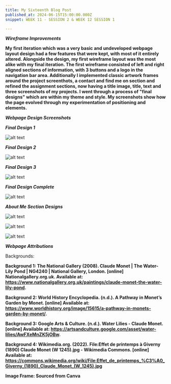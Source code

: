 ```yaml
---
title: My Sixteenth Blog Post
published_at: 2024-06-15T15:00:00.000Z
snippet: WEEK 11 - SESSION 2 & WEEK 12 SESSION 1

---
```


_**Wireframe Improvements**_

**My first iteration which was a very basic and undeveloped webpage layout design had a few features that were kept, with most of it entirely altered. Alongside the design, my first wireframe layout was the most alike with my final iteration. The first wireframe consisted of left and right aligned sections of information, with 3 buttons and a logo in the navigation bar area. Additionally I implemented classic artwork frames around the project screenthots, a contact and find me on section and refined the assignment sections, now having a title image, title, text and three screenshots of my projects. I went through a process of "final designs" which are within my theme and style. My screenshots show how the page evolved through my experimentation of positioning and elements.**

_**Webpage Design Screenshots**_

_**Final Design 1**_

![alt text](/images/finaldesign1.png)

_**Final Design 2**_

![alt text](/images/finaldesign2.png)

_**Final Design 3**_

![alt text](/images/finaldesign3.png)

_**Final Design Complete**_

![alt text](/images/finaldesigncomplete.png)

_**About Me Section Designs**_

![alt text](/images/firstaboutme.png)

![alt text](/images/secondaboutme.png)

![alt text](/images/finalaboutme.png)




_**Webpage Attributions**_

Backgrounds:

**Background 1: The National Gallery (2008). Claude Monet | The Water-Lily Pond | NG4240 | National Gallery, London. [online] Nationalgallery.org.uk. Available at: https://www.nationalgallery.org.uk/paintings/claude-monet-the-water-lily-pond.**

**Background 2: World History Encyclopedia. (n.d.). A Pathway in Monet’s Garden by Monet. [online] Available at: https://www.worldhistory.org/image/15615/a-pathway-in-monets-garden-by-monet/.**

**Background 3: Google Arts & Culture. (n.d.). Water Lilies - Claude Monet. [online] Available at: https://artsandculture.google.com/asset/water-lilies/AwFXeMnZK5jOBw.**

**Background 4: Wikimedia.org. (2022). File:Effet de printemps à Giverny (1890) Claude Monet (W 1245).jpg - Wikimedia Commons. [online] Available at: https://commons.wikimedia.org/wiki/File:Effet_de_printemps_%C3%A0_Giverny_(1890)_Claude_Monet_(W_1245).jpg**


**Image Frame: Sourced from Canva**





<!-- # This is h1

## This is h2

_underline_

**bold** -->
